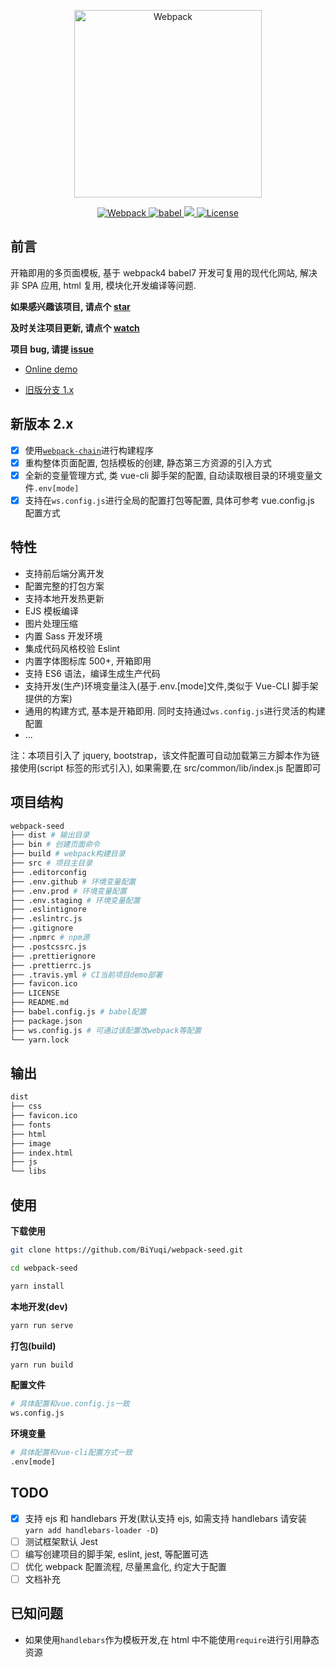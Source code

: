 <p align="center">
  <a href="https://github.com/BiYuqi/webpack-seed">
      <img src="https://github.com/BiYuqi/webpack-seed/blob/master/src/common/assets/image/webpack-seed.png" width="300" alt="Webpack">
  </a>
</p>
<p align="center">
	<a href="https://webpack.js.org/">
		<img src="https://img.shields.io/badge/webpack-4.46.0-brightgreen.svg" alt="Webpack">
	</a>
	<a href="https://babeljs.io/">
		<img src="https://img.shields.io/badge/babel-7.12.10-brightgreen.svg" alt="babel">
	</a>
  <a href="https://github.com/BiYuqi/webpack-seed/tree/gh-pages">
    <img src="https://img.shields.io/travis/BiYuqi/webpack-seed.svg">
  </a>
  <a href="https://github.com/BiYuqi/webpack-seed/blob/master/LICENSE">
    <img src="https://img.shields.io/badge/license-MIT-blue.svg" alt="License">
  </a>

</p>

## 前言

开箱即用的多页面模板, 基于 webpack4 babel7 开发可复用的现代化网站, 解决非 SPA 应用, html 复用, 模块化开发编译等问题.

**如果感兴趣该项目, 请点个 [star](https://github.com/BiYuqi/webpack-seed/stargazers)**

**及时关注项目更新, 请点个 [watch](https://github.com/BiYuqi/webpack-seed/watchers)**

**项目 bug, 请提 [issue](https://github.com/BiYuqi/webpack-seed/issues)**

- [Online demo](https://biyuqi.github.io/webpack-seed/)

- [旧版分支 1.x](https://github.com/BiYuqi/webpack-seed/tree/v1.x-version)

## 新版本 2.x

- [x] 使用[`webpack-chain`](https://github.com/neutrinojs/webpack-chain)进行构建程序
- [x] 重构整体页面配置, 包括模板的创建, 静态第三方资源的引入方式
- [x] 全新的变量管理方式, 类 vue-cli 脚手架的配置, 自动读取根目录的环境变量文件`.env[mode]`
- [x] 支持在`ws.config.js`进行全局的配置打包等配置, 具体可参考 vue.config.js 配置方式

## 特性

- 支持前后端分离开发
- 配置完整的打包方案
- 支持本地开发热更新
- EJS 模板编译
- 图片处理压缩
- 内置 Sass 开发环境
- 集成代码风格校验 Eslint
- 内置字体图标库 500+, 开箱即用
- 支持 ES6 语法，编译生成生产代码
- 支持开发(生产)环境变量注入(基于.env.[mode]文件,类似于 Vue-CLI 脚手架提供的方案)
- 通用的构建方式, 基本是开箱即用. 同时支持通过`ws.config.js`进行灵活的构建配置
- ...

注：本项目引入了 jquery, bootstrap，该文件配置可自动加载第三方脚本作为链接使用(script 标签的形式引入), 如果需要,在 src/common/lib/index.js 配置即可

## 项目结构

```sh
webpack-seed
├── dist # 输出目录
├── bin # 创建页面命令
├── build # webpack构建目录
├── src # 项目主目录
├── .editorconfig
├── .env.github # 环境变量配置
├── .env.prod # 环境变量配置
├── .env.staging # 环境变量配置
├── .eslintignore
├── .eslintrc.js
├── .gitignore
├── .npmrc # npm源
├── .postcssrc.js
├── .prettierignore
├── .prettierrc.js
├── .travis.yml # CI当前项目demo部署
├── favicon.ico
├── LICENSE
├── README.md
├── babel.config.js # babel配置
├── package.json
├── ws.config.js # 可通过该配置改webpack等配置
└── yarn.lock
```

## 输出

```sh
dist
├── css
├── favicon.ico
├── fonts
├── html
├── image
├── index.html
├── js
└── libs
```

## 使用

**下载使用**

```sh
git clone https://github.com/BiYuqi/webpack-seed.git

cd webpack-seed

yarn install
```

**本地开发(dev)**

```sh
yarn run serve
```

**打包(build)**

```sh
yarn run build
```

**配置文件**

```sh
# 具体配置和vue.config.js一致
ws.config.js
```

**环境变量**

```sh
# 具体配置和vue-cli配置方式一致
.env[mode]
```

## TODO

- [x] 支持 ejs 和 handlebars 开发(默认支持 ejs, 如需支持 handlebars 请安装 `yarn add handlebars-loader -D`)
- [ ] 测试框架默认 Jest
- [ ] 编写创建项目的脚手架, eslint, jest, 等配置可选
- [ ] 优化 webpack 配置流程, 尽量黑盒化, 约定大于配置
- [ ] 文档补充

## 已知问题

- 如果使用`handlebars`作为模板开发,在 html 中不能使用`require`进行引用静态资源
